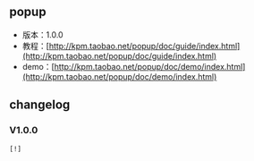 ## popup

* 版本：1.0.0
* 教程：[http://kpm.taobao.net/popup/doc/guide/index.html](http://kpm.taobao.net/popup/doc/guide/index.html)
* demo：[http://kpm.taobao.net/popup/doc/demo/index.html](http://kpm.taobao.net/popup/doc/demo/index.html)

## changelog

### V1.0.0

    [!] 